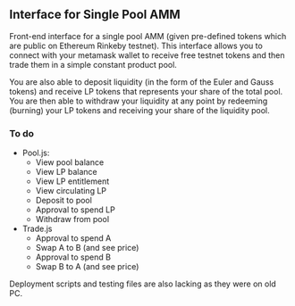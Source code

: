 ## Interface for Single Pool AMM

Front-end interface for a single pool AMM (given pre-defined tokens which are public on Ethereum Rinkeby testnet). This interface allows you to connect with your metamask wallet to receive free testnet tokens and then trade them in a simple constant product pool. 

You are also able to deposit liquidity (in the form of the Euler and Gauss tokens) and receive LP tokens that represents your share of the total pool. You are then able to withdraw your liquidity at any point by redeeming (burning) your LP tokens and receiving your share of the liquidity pool.

### To do
- Pool.js: 
  - View pool balance
  - View LP balance
  - View LP entitlement
  - View circulating LP
  - Deposit to pool
  - Approval to spend LP
  - Withdraw from pool
- Trade.js
  - Approval to spend A
  - Swap A to B (and see price)
  - Approval to spend B
  - Swap B to A (and see price)

Deployment scripts and testing files are also lacking as they were on old PC.

